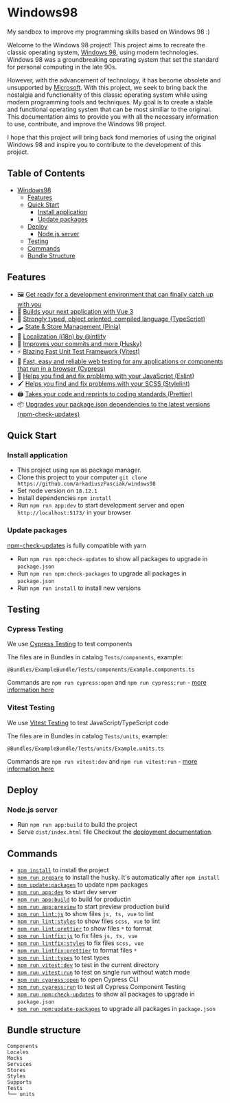 # Windows98

My sandbox to improve my programming skills based on Windows 98 :)

Welcome to the Windows 98 project! This project aims to recreate the classic operating system, [Windows 98](https://en.wikipedia.org/wiki/Windows_98), using modern technologies. Windows 98 was a groundbreaking operating system that set the standard for personal computing in the late 90s.

However, with the advancement of technology, it has become obsolete and unsupported by [Microsoft](https://www.microsoft.com/en-gb). With this project, we seek to bring back the nostalgia and functionality of this classic operating system while using modern programming tools and techniques. My goal is to create a stable and functional operating system that can be most similiar to the original. This documentation aims to provide you with all the necessary information to use, contribute, and improve the Windows 98 project.

I hope that this project will bring back fond memories of using the original Windows 98 and inspire you to contribute to the development of this project.

## Table of Contents

- [Windows98](#windows98)
  - [Features](#features)
  - [Quick Start](#quick-start)
    - [Install application](#install-application)
    - [Update packages](#update-packages)
  - [Deploy](#deploy)
    - [Node.js server](#nodejs-server)
  - [Testing](#testing)
  - [Commands](#commands)
  - [Bundle Structure](#bundle-structure)

## Features

- 🖼 [Get ready for a development environment that can finally catch up with you](https://vitejs.dev/)
- 📑 [Builds your next application with Vue 3](https://vuejs.org/)
- 🤖 [Strongly typed, object oriented, compiled language (TypeScript)](https://www.typescriptlang.org/)
- 🛹 [State & Store Management (Pinia)](https://pinia.vuejs.org/)
- 🚩 [Localization (i18n) by @intlify](https://github.com/intlify/bundle-tools/blob/main/packages/vite-plugin-vue-i18n/README.md)
- 🐶 [Improves your commits and more (Husky)](https://typicode.github.io/husky/)
- ⚡ [Blazing Fast Unit Test Framework (Vitest)](https://vitest.dev/)
- 🔬 [Fast, easy and reliable web testing for any applications or components that run in a browser (Cypress)](https://www.cypress.io/)
- 🐛 [Helps you find and fix problems with your JavaScript (Eslint)](https://eslint.org/)
- 🖌 [Helps you find and fix problems with your SCSS (Stylelint)](https://stylelint.io/)
- 🖨 [Takes your code and reprints to coding standards (Prettier)](https://prettier.io/)
- 📦 [Upgrades your package.json dependencies to the latest versions (npm-check-updates)](https://github.com/raineorshine/npm-check-updates)

## Quick Start

### Install application

- This project using `npm` as package manager.
- Clone this project to your computer `git clone https://github.com/arkadiuszPasciak/windows98`
- Set node version on `18.12.1`
- Install dependencies `npm install`
- Run `npm run app:dev` to start development server and open `http://localhost:5173/` in your browser

### Update packages

[npm-check-updates](https://github.com/raineorshine/npm-check-updates) is fully compatible with yarn

- Run `npm run npm:check-updates` to show all packages to upgrade in `package.json`
- Run `npm run npm:check-packages` to upgrade all packages in `package.json`
- Run `npm run install` to install new versions

## Testing

### Cypress Testing

We use [Cypress Testing](https://www.cypress.io/) to test components

The files are in Bundles in catalog `Tests/components`, example:

```
@Bundles/ExampleBundle/Tests/components/Example.components.ts
```

Commands are `npm run cypress:open` and `npm run cypress:run` - [more information here](#Commands)

### Vitest Testing

We use [Vitest Testing](https://vitest.dev/) to test JavaScript/TypeScript code

The files are in Bundles in catalog `Tests/units`, example:

```
@Bundles/ExampleBundle/Tests/units/Example.units.ts
```

Commands are `npm run vitest:dev` and `npm run vitest:run` - [more information here](#Commands)

## Deploy

### Node.js server

- Run `npm run app:build` to build the project
- Serve `dist/index.html` file
  Checkout the [deployment documentation](https://vitejs.dev/guide/build.html).

## Commands

- [`npm install`](https://docs.npmjs.com/cli/v6/commands/npm-install) to install the project
- [`npm run prepare`](https://typicode.github.io/husky/#/?id=install) to install the husky. It's automatically after `npm install`
- [`npm update:packages`](https://www.npmjs.com/package/npm-check-updates) to update npm packages
- [`npm run app:dev`](https://vitejs.dev/guide/#command-line-interface) to start dev server
- [`npm run app:build`](https://vitejs.dev/guide/#command-line-interface) to build for productin
- [`npm run app:preview`](https://vitejs.dev/guide/#command-line-interface) to start preview production build
- [`npm run lint:js`](https://eslint.org/docs/latest/user-guide/command-line-interface) to show files `js, ts, vue` to lint
- [`npm run lint:styles`](https://stylelint.io/user-guide/usage/cli/) to show files `scss, vue` to lint
- [`npm run lint:prettier`](https://stylelint.io/user-guide/usage/cli/) to show files `*` to format
- [`npm run lintfix:js`](https://eslint.org/docs/latest/user-guide/command-line-interface) to fix files `js, ts, vue`
- [`npm run lintfix:styles`](https://stylelint.io/user-guide/usage/cli/) to fix files `scss, vue`
- [`npm run lintfix:prettier`](https://stylelint.io/user-guide/usage/cli/) to format files `*`
- [`npm run lint:types`](https://www.npmjs.com/package/vue-tsc) to test types
- [`npm run vitest:dev`](https://vitest.dev/guide/cli.html#vitest) to test in the current directory
- [`npm run vitest:run`](https://vitest.dev/guide/cli.html#vitest-run) to test on single run without watch mode
- [`npm run cypress:open`](https://docs.cypress.io/guides/guides/command-line#cypress-open) to open Cypress CLI
- [`npm run cypress:run`](https://docs.cypress.io/guides/guides/command-line#cypress-run) to test all Cypress Component Testing
- [`npm run npm:check-updates`](https://github.com/raineorshine/npm-check-updates#installation) to show all packages to upgrade in `package.json`
- [`npm run npm:update-packages`](https://github.com/raineorshine/npm-check-updates#installation) to upgrade all packages in `package.json`

## Bundle structure

```
Components
Locales
Mocks
Services
Stores
Styles
Supports
Tests
└── units
```
